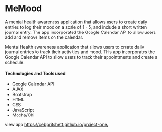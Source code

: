 # MeMood 

A mental health awareness application that allows users to create daily entries to log their mood on a scale of 1 - 5, 
and include a short written journal entry. The app incorporated the Google Calendar API to allow users add and remove items on the calendar. 

Mental Health awareness application that allows users to create daily journal entries to track their activities and mood. This app incorporates the Google Calendar API to allow users to track their appointments and create a schedule.

#### Technologies and Tools used ####
* Google Calendar API
* AJAX 
* Bootstrap 
* HTML 
* CSS 
* JavaScript 
* Mocha/Chi 

view app https://cebpritchett.github.io/project-one/
